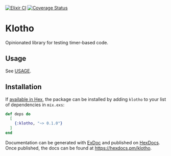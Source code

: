 [![Elixir CI](https://github.com/savonarola/klotho/actions/workflows/elixir.yml/badge.svg)](https://github.com/savonarola/klotho/actions/workflows/elixir.yml)
[![Coverage Status](https://coveralls.io/repos/github/savonarola/klotho/badge.svg?branch=main)](https://coveralls.io/github/savonarola/klotho?branch=main)

# Klotho

Opinionated library for testing timer-based code.

## Usage

See [USAGE](USAGE.md).

## Installation

If [available in Hex](https://hex.pm/docs/publish), the package can be installed
by adding `klotho` to your list of dependencies in `mix.exs`:

```elixir
def deps do
  [
    {:klotho, "~> 0.1.0"}
  ]
end
```

Documentation can be generated with [ExDoc](https://github.com/elixir-lang/ex_doc)
and published on [HexDocs](https://hexdocs.pm). Once published, the docs can
be found at <https://hexdocs.pm/klotho>.

